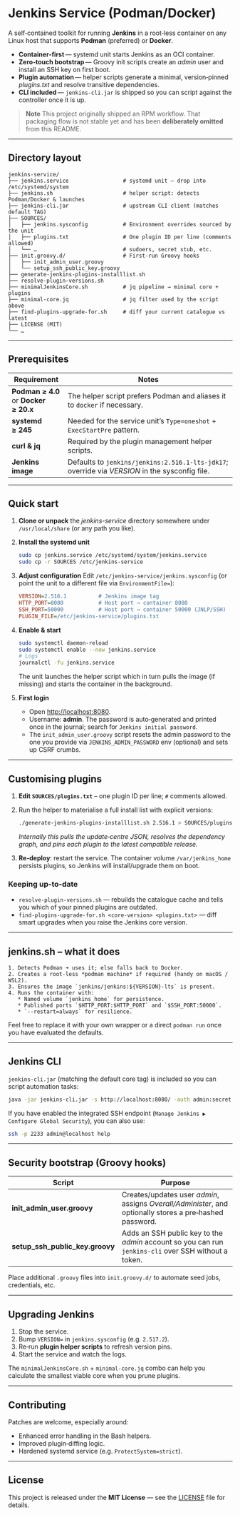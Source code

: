 # Jenkins Service (Podman/Docker)

A self‑contained toolkit for running **Jenkins** in a root‑less container on any Linux host that supports **Podman** (preferred) or **Docker**.

* **Container‑first** — systemd unit starts Jenkins as an OCI container.
* **Zero‑touch bootstrap** — Groovy init scripts create an *admin* user and install an SSH key on first boot.
* **Plugin automation** — helper scripts generate a minimal, version‑pinned *plugins.txt* and resolve transitive dependencies.
* **CLI included** — `jenkins-cli.jar` is shipped so you can script against the controller once it is up.

> **Note**
> This project originally shipped an RPM workflow.  That packaging flow is not stable yet and has been **deliberately omitted** from this README.

---

## Directory layout

```
jenkins-service/
├── jenkins.service                 # systemd unit – drop into /etc/systemd/system
├── jenkins.sh                      # helper script: detects Podman/Docker & launches
├── jenkins-cli.jar                 # upstream CLI client (matches default TAG)
├── SOURCES/
│   ├── jenkins.sysconfig           # Environment overrides sourced by the unit
│   ├── plugins.txt                 # One plugin ID per line (comments allowed)
│   └── …                           # sudoers, secret stub, etc.
├── init.groovy.d/                  # First‑run Groovy hooks
│   ├── init_admin_user.groovy
│   └── setup_ssh_public_key.groovy
├── generate-jenkins-plugins-installlist.sh
├── resolve-plugin-versions.sh
├── minimalJenkinsCore.sh           # jq pipeline → minimal core + plugins
├── minimal-core.jq                 # jq filter used by the script above
├── find-plugins-upgrade-for.sh     # diff your current catalogue vs latest
├── LICENSE (MIT)
└── …
```

---

## Prerequisites

| Requirement                               | Notes                                                                                          |
| ----------------------------------------- | ---------------------------------------------------------------------------------------------- |
| **Podman ≥ 4.0** <br>or **Docker ≥ 20.x** | The helper script prefers Podman and aliases it to `docker` if necessary.                      |
| **systemd ≥ 245**                         | Needed for the service unit’s `Type=oneshot` + `ExecStartPre` pattern.                         |
| **curl & jq**                             | Required by the plugin management helper scripts.                                              |
| **Jenkins image**                         | Defaults to `jenkins/jenkins:2.516.1-lts-jdk17`; override via *VERSION* in the sysconfig file. |

---

## Quick start

1. **Clone or unpack** the *jenkins-service* directory somewhere under `/usr/local/share` (or any path you like).

2. **Install the systemd unit**

   ```bash
   sudo cp jenkins.service /etc/systemd/system/jenkins.service
   sudo cp -r SOURCES /etc/jenkins-service
   ```

3. **Adjust configuration**
   Edit `/etc/jenkins-service/jenkins.sysconfig` (or point the unit to a different file via `EnvironmentFile=`):

   ```ini
   VERSION=2.516.1          # Jenkins image tag
   HTTP_PORT=8080           # Host port → container 8080
   SSH_PORT=50000           # Host port → container 50000 (JNLP/SSH)
   PLUGIN_FILE=/etc/jenkins-service/plugins.txt
   ```

4. **Enable & start**

   ```bash
   sudo systemctl daemon-reload
   sudo systemctl enable --now jenkins.service
   # Logs
   journalctl -fu jenkins.service
   ```

   The unit launches the helper script which in turn pulls the image (if missing) and starts the container in the background.

5. **First login**

   * Open [http://localhost:8080](http://localhost:8080).
   * Username: **admin**.  The password is auto‑generated and printed once in the journal; search for `Jenkins initial password`.
   * The `init_admin_user.groovy` script resets the admin password to the one you provide via `JENKINS_ADMIN_PASSWORD` env (optional) and sets up CSRF crumbs.

---

## Customising plugins

1. **Edit `SOURCES/plugins.txt`** – one plugin ID per line; `#` comments allowed.
2. Run the helper to materialise a full install list with explicit versions:

   ```bash
   ./generate-jenkins-plugins-installlist.sh 2.516.1 > SOURCES/plugins.txt
   ```

   *Internally this pulls the update‑centre JSON, resolves the dependency graph, and pins each plugin to the latest compatible release.*
3. **Re‑deploy**: restart the service.  The container volume `/var/jenkins_home` persists plugins, so Jenkins will install/upgrade them on boot.

### Keeping up‑to‑date

* `resolve-plugin-versions.sh` — rebuilds the catalogue cache and tells you which of your pinned plugins are outdated.
* `find-plugins-upgrade-for.sh <core‑version> <plugins.txt>` — diff smart upgrades when you raise the Jenkins core version.

---

## jenkins.sh – what it does

```text
1. Detects Podman ➜ uses it; else falls back to Docker.
2. Creates a root‑less *podman machine* if required (handy on macOS / WSL2).
3. Ensures the image `jenkins/jenkins:${VERSION}-lts` is present.
4. Runs the container with:
   * Named volume `jenkins_home` for persistence.
   * Published ports `$HTTP_PORT:$HTTP_PORT` and `$SSH_PORT:50000`.
   * `--restart=always` for resilience.
```

Feel free to replace it with your own wrapper or a direct `podman run` once you have evaluated the defaults.

---

## Jenkins CLI

`jenkins-cli.jar` (matching the default core tag) is included so you can script automation tasks:

```bash
java -jar jenkins-cli.jar -s http://localhost:8080/ -auth admin:secret list-jobs
```

If you have enabled the integrated SSH endpoint (`Manage Jenkins ▶ Configure Global Security`), you can also use:

```bash
ssh -p 2233 admin@localhost help
```

---

## Security bootstrap (Groovy hooks)

| Script                             | Purpose                                                                                                  |
| ---------------------------------- | -------------------------------------------------------------------------------------------------------- |
| **init\_admin\_user.groovy**       | Creates/updates user *admin*, assigns *Overall/Administer*, and optionally stores a pre‑hashed password. |
| **setup\_ssh\_public\_key.groovy** | Adds an SSH public key to the *admin* account so you can run `jenkins-cli` over SSH without a token.     |

Place additional `.groovy` files into `init.groovy.d/` to automate seed jobs, credentials, etc.

---

## Upgrading Jenkins

1. Stop the service.
2. Bump `VERSION=` in `jenkins.sysconfig` (e.g. `2.517.2`).
3. Re‑run **plugin helper scripts** to refresh version pins.
4. Start the service and watch the logs.

The `minimalJenkinsCore.sh` + `minimal-core.jq` combo can help you calculate the smallest viable core when you prune plugins.

---

## Contributing

Patches are welcome, especially around:

* Enhanced error handling in the Bash helpers.
* Improved plugin‑diffing logic.
* Hardened systemd service (e.g. `ProtectSystem=strict`).

---

## License

This project is released under the **MIT License** — see the [LICENSE](LICENSE) file for details.
